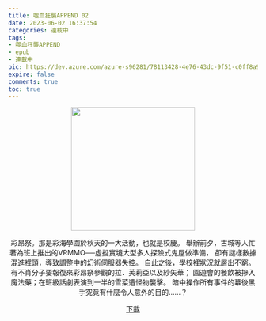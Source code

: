 ```yaml
---
title: 噬血狂襲APPEND 02
date: 2023-06-02 16:37:54
categories: 連載中
tags:
- 噬血狂襲APPEND
- epub
- 連載中
pic: https://dev.azure.com/azure-s96281/78113428-4e76-43dc-9f51-c0ff8a913055/_apis/git/repositories/a379171b-de46-4c10-9b0d-00da23959885/items?path=/Epub%20Cover/%E5%99%AC%E8%A1%80%E7%8B%82%E8%A5%B2APPEND-02.jpg&versionDescriptor%5BversionOptions%5D=0&versionDescriptor%5BversionType%5D=0&versionDescriptor%5Bversion%5D=main&resolveLfs=true&%24format=octetStream&api-version=5.0
expire: false
comments: true
toc: true
---
```


<div style="text-align:center" class="kratos-post-content">

<img width="250px" src="https://dev.azure.com/azure-s96281/78113428-4e76-43dc-9f51-c0ff8a913055/_apis/git/repositories/a379171b-de46-4c10-9b0d-00da23959885/items?path=/Epub%20Cover/%E5%99%AC%E8%A1%80%E7%8B%82%E8%A5%B2APPEND-02.jpg&versionDescriptor%5BversionOptions%5D=0&versionDescriptor%5BversionType%5D=0&versionDescriptor%5Bversion%5D=main&resolveLfs=true&%24format=octetStream&api-version=5.0">

<p>
彩昂祭。那是彩海學園於秋天的一大活動，也就是校慶。
舉辦前夕，古城等人忙著為班上推出的VRMMO──虛擬實境大型多人探險式鬼屋做準備，
卻有謎樣數據混進裡頭，導致調整中的幻術伺服器失控。
自此之後，學校裡狀況就層出不窮。
有不肖分子要報復來彩昂祭參觀的拉．芙莉亞以及紗矢華；
園遊會的餐飲被摻入魔法藥；在班級話劇表演到一半的雪菜遭怪物襲擊。
暗中操作所有事件的幕後黑手究竟有什麼令人意外的目的……？
</p>

<p>
<a href="https://epubdatabase.azurewebsites.net/EBOOKS/EPUB/完結/噬血狂襲/%E5%99%AC%E8%A1%80%E7%8B%82%E8%A5%B2APPEND.2%20%E5%BD%A9%E6%98%82%E7%A5%AD%E7%9A%84%E6%99%9D%E8%88%87%E5%A4%9C.epub?download=1">下載</a>
</p>

</div>
